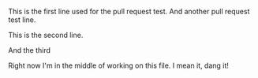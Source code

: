 This is the first line used for the pull request test. And another pull request test line.


This is the second line.


And the third

Right now I'm in the middle of working on this file. I mean it, dang it!